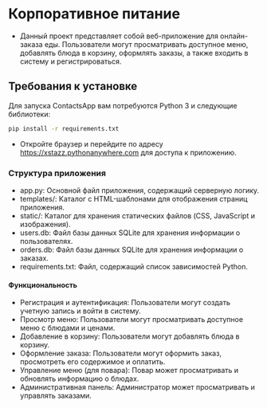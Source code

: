 # Корпоративное питание
- Данный проект представляет собой веб-приложение для онлайн-заказа еды. Пользователи могут просматривать доступное меню, добавлять блюда в корзину, оформлять заказы, а также входить в систему и регистрироваться.

## Требования к установке

Для запуска ContactsApp вам потребуются Python 3 и следующие библиотеки:

```bash
pip install -r requirements.txt
```
- Откройте браузер и перейдите по адресу https://xstazz.pythonanywhere.com для доступа к приложению.

### Структура приложения

* app.py: Основной файл приложения, содержащий серверную логику.
* templates/: Каталог с HTML-шаблонами для отображения страниц приложения.
* static/: Каталог для хранения статических файлов (CSS, JavaScript и изображения).
* users.db: Файл базы данных SQLite для хранения информации о пользователях.
* orders.db: Файл базы данных SQLite для хранения информации о заказах.
* requirements.txt: Файл, содержащий список зависимостей Python.

#### Функциональность

* Регистрация и аутентификация: Пользователи могут создать учетную запись и войти в систему.
* Просмотр меню: Пользователи могут просматривать доступное меню с блюдами и ценами.
* Добавление в корзину: Пользователи могут добавлять блюда в корзину.
* Оформление заказа: Пользователи могут оформить заказ, просмотреть его содержимое и оплатить.
* Управление меню (для повара): Повар может просматривать и обновлять информацию о блюдах.
* Административная панель: Администратор может просматривать и управлять заказами.
